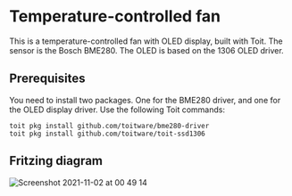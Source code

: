 # Temperature-controlled fan
This is a temperature-controlled fan with OLED display, built with Toit. The sensor is the Bosch BME280. The OLED is based on the 1306 OLED driver.

## Prerequisites
You need to install two packages. One for the BME280 driver, and one for the OLED display driver. Use the following Toit commands:
```
toit pkg install github.com/toitware/bme280-driver
toit pkg install github.com/toitware/toit-ssd1306
```

## Fritzing diagram

![Screenshot 2021-11-02 at 00 49 14](https://user-images.githubusercontent.com/58735688/139756946-9dd019a3-a03d-4990-bc9a-a8f8683ed9f5.png)
